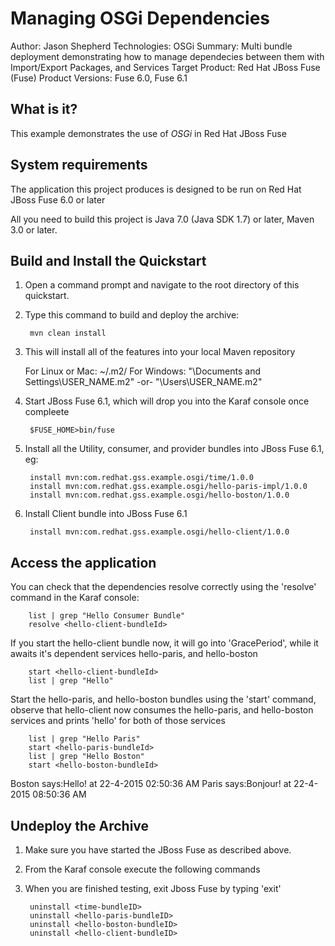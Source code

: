 Managing OSGi Dependencies
==================================================
Author: Jason Shepherd
Technologies: OSGi 
Summary: Multi bundle deployment demonstrating how to manage dependecies between them with Import/Export Packages, and Services 
Target Product: Red Hat JBoss Fuse (Fuse)
Product Versions: Fuse 6.0, Fuse 6.1  

What is it?
-----------

This example demonstrates the use of *OSGi* in Red Hat JBoss Fuse

System requirements
-------------------

The application this project produces is designed to be run on Red Hat JBoss Fuse 6.0 or later

All you need to build this project is Java 7.0 (Java SDK 1.7) or later, Maven 3.0 or later.


Build and Install the Quickstart
-------------------------

1. Open a command prompt and navigate to the root directory of this quickstart.
2. Type this command to build and deploy the archive:

        mvn clean install

3. This will install all of the features into your local Maven repository

    For Linux or Mac:   ~/.m2/
    For Windows: "\Documents and Settings\USER_NAME\.m2\"  -or-  "\Users\USER_NAME\.m2\"

4. Start JBoss Fuse 6.1, which will drop you into the Karaf console once compleete

        $FUSE_HOME>bin/fuse

5. Install all the Utility, consumer, and provider bundles into JBoss Fuse 6.1, eg:

        install mvn:com.redhat.gss.example.osgi/time/1.0.0
        install mvn:com.redhat.gss.example.osgi/hello-paris-impl/1.0.0
        install mvn:com.redhat.gss.example.osgi/hello-boston/1.0.0

6. Install Client bundle into JBoss Fuse 6.1

        install mvn:com.redhat.gss.example.osgi/hello-client/1.0.0


Access the application 
---------------------

You can check that the dependencies resolve correctly using the 'resolve' command in the Karaf console:

        list | grep "Hello Consumer Bundle"
        resolve <hello-client-bundleId>

If you start the hello-client bundle now, it will go into 'GracePeriod', while it awaits it's dependent services hello-paris, and hello-boston

        start <hello-client-bundleId>
        list | grep "Hello"

Start the hello-paris, and hello-boston bundles using the 'start' command, observe that hello-client now consumes the hello-paris, and hello-boston services and prints 'hello' for both of those services

        list | grep "Hello Paris"
        start <hello-paris-bundleId>
        list | grep "Hello Boston"
        start <hello-boston-bundleId>

Boston says:Hello! at 22-4-2015 02:50:36 AM
Paris says:Bonjour! at 22-4-2015 08:50:36 AM

Undeploy the Archive
--------------------

1. Make sure you have started the JBoss Fuse as described above.
2. From the Karaf console execute the following commands
3. When you are finished testing, exit Jboss Fuse by typing 'exit'

        uninstall <time-bundleID>
        uninstall <hello-paris-bundleID>
        uninstall <hello-boston-bundleID>
        uninstall <hello-client-bundleID>



